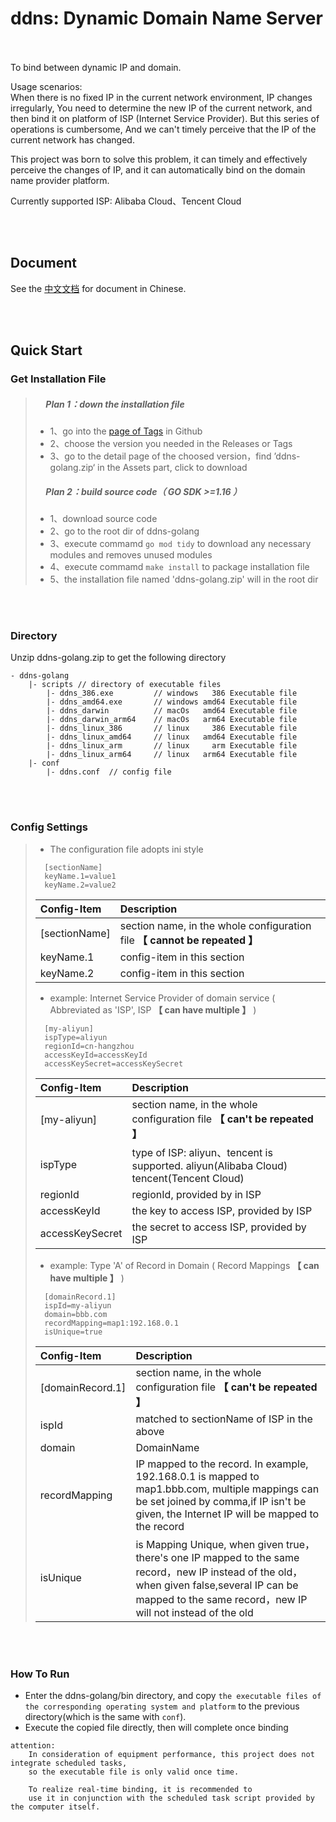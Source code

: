 # ddns: Dynamic Domain Name Server


<br/><br/>
To bind between dynamic IP and domain.

Usage scenarios:  
When there is no fixed IP in the current network environment, IP changes irregularly, You need to determine the new IP of the current network, and then bind it on platform of ISP (Internet Service Provider).
But this series of operations is cumbersome, And we can't timely perceive that the IP of the current network has changed.

This project was born to solve this problem, it can timely and effectively perceive the changes of IP, and it can automatically bind on the domain name provider platform.

Currently supported ISP: Alibaba Cloud、Tencent Cloud

<br/><br/>
## Document

See the [中文文档](./README_CN.md) for document in Chinese.


<br/><br/>
## Quick Start

### Get Installation File

>##### &nbsp;&nbsp;&nbsp;&nbsp;&nbsp;Plan 1：down the installation file
>
> - 1、go into the [page of Tags](https://github.com/jnan806/ddns-golang/tags) in Github 
> - 2、choose the version you needed in the Releases or Tags
> - 3、go to the detail page of the choosed version，find ’ddns-golang.zip‘ in the Assets part, click to download  
>
>##### &nbsp;&nbsp;&nbsp;&nbsp;&nbsp;Plan 2：build source code（ GO SDK >=1.16 ）
>
> - 1、download source code
> - 2、go to the root dir of ddns-golang 
> - 3、execute commamd ```go mod tidy``` to download any necessary modules and removes unused modules 
> - 4、execute commamd ```make install``` to package installation file
> - 5、the installation file named 'ddns-golang.zip' will in the root dir


<br/><br/>
### Directory
   Unzip ddns-golang.zip to get the following directory

    - ddns-golang
        |- scripts // directory of executable files
            |- ddns_386.exe         // windows   386 Executable file
            |- ddns_amd64.exe       // windows amd64 Executable file
            |- ddns_darwin          // macOs   amd64 Executable file
            |- ddns_darwin_arm64    // macOs   arm64 Executable file
            |- ddns_linux_386       // linux     386 Executable file
            |- ddns_linux_amd64     // linux   amd64 Executable file
            |- ddns_linux_arm       // linux     arm Executable file
            |- ddns_linux_arm64     // linux   arm64 Executable file
        |- conf
            |- ddns.conf  // config file


<br/><br/>
### Config Settings
> - The configuration file adopts ini style
>```
>   [sectionName]
>   keyName.1=value1
>   keyName.2=value2
>```
>  | Config-Item   | Description
>  | :---          | :---
>  | [sectionName] | section name, in the whole configuration file **【 cannot be repeated 】**
>  | keyName.1     | config-item in this section
>  | keyName.2     | config-item in this section
>
> - example: Internet Service Provider of domain service ( Abbreviated as 'ISP', ISP **【 can have multiple 】** )
>```
>   [my-aliyun] 
>   ispType=aliyun
>   regionId=cn-hangzhou
>   accessKeyId=accessKeyId
>   accessKeySecret=accessKeySecret
>```
>  | Config-Item     | Description
>  | :---            | :---
>  | [my-aliyun]     | section name, in the whole configuration file **【 can't be repeated 】**
>  | ispType         | type of ISP: aliyun、tencent is supported. aliyun(Alibaba Cloud) tencent(Tencent Cloud)
>  | regionId        | regionId, provided by in ISP
>  | accessKeyId     | the key to access ISP, provided by ISP
>  | accessKeySecret | the secret to access ISP, provided by ISP
>
> - example: Type 'A' of Record in Domain ( Record Mappings **【 can have multiple 】** )
>```
>   [domainRecord.1]
>   ispId=my-aliyun
>   domain=bbb.com
>   recordMapping=map1:192.168.0.1
>   isUnique=true
>```
>  | Config-Item      | Description
>  | :---             | :---
>  | [domainRecord.1] |  section name, in the whole configuration file **【 can't be repeated 】**
>  | ispId            |  matched to sectionName of ISP in the above 
>  | domain           |  DomainName
>  | recordMapping    |  IP mapped to the record. In example, 192.168.0.1 is mapped to map1.bbb.com, multiple mappings can be set joined by comma,if IP isn't be given, the Internet IP will be mapped to the record
>  | isUnique         |  is Mapping Unique, when given true，there's one IP mapped to the same record，new IP instead of the old，when given false,several IP can be mapped to the same record，new IP will not instead  of the old



<br/><br/>
### How To Run
- Enter the ddns-golang/bin directory, and copy `the executable files of the corresponding operating system and platform` to the previous directory(which is the same with `conf`).
- Execute the copied file directly, then will complete once binding
```
attention: 
    In consideration of equipment performance, this project does not integrate scheduled tasks, 
    so the executable file is only valid once time.
    
    To realize real-time binding, it is recommended to 
    use it in conjunction with the scheduled task script provided by the computer itself.
```
